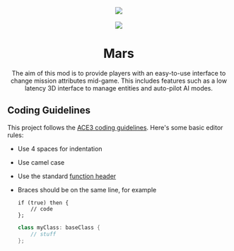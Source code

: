 <p align="center">
	<img src="http://i.imgur.com/7nkLRBB.png">
	<br /><br />
	<img src="https://travis-ci.org/ARCOMM/mars.svg?branch=master">
    <br />
    <h1 align="center">Mars</h1>
</p>

<p align="center">
    The aim of this mod is to provide players with an easy-to-use interface to change mission attributes mid-game. This includes features such as a low latency 3D interface to manage entities and auto-pilot AI modes.
</p>

## Coding Guidelines
This project follows the [ACE3 coding guidelines](http://ace3mod.com/wiki/development/coding-guidelines.html). Here's some basic editor rules:
* Use 4 spaces for indentation
* Use camel case
* Use the standard [function header](http://ace3mod.com/wiki/development/coding-guidelines.html#headers)
* Braces should be on the same line, for example
    
    ```sqf
    if (true) then {
        // code
    };
    ```
    ```c++
    class myClass: baseClass {
        // stuff
    };
    ```